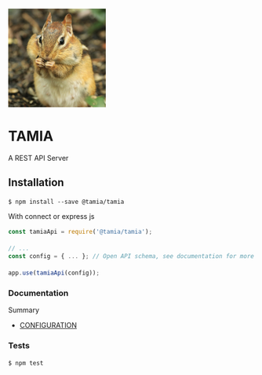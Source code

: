 ![logo](doc/media/logo.png)

# TAMIA

A REST API Server

## Installation

```
$ npm install --save @tamia/tamia
```

With connect or express js

```js
const tamiaApi = require('@tamia/tamia');

// ...
const config = { ... }; // Open API schema, see documentation for more info

app.use(tamiaApi(config));
```

### Documentation

Summary

- [CONFIGURATION](/doc/CONFIGURATION.md)


### Tests

```
$ npm test
```
